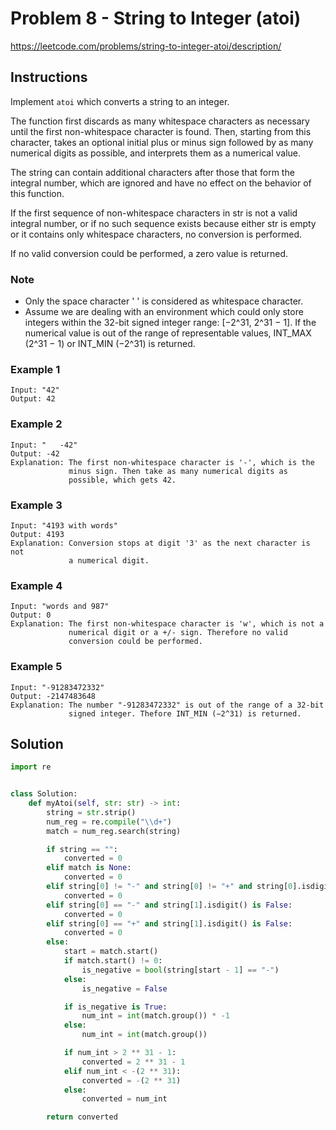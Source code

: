 # Problem 8 - String to Integer (atoi)

https://leetcode.com/problems/string-to-integer-atoi/description/


## Instructions

Implement `atoi` which converts a string to an integer.

The function first discards as many whitespace characters as necessary until the first non-whitespace character is found. Then, starting from this character, takes an optional initial plus or minus sign followed by as many numerical digits as possible, and interprets them as a numerical value.

The string can contain additional characters after those that form the integral number, which are ignored and have no effect on the behavior of this function.

If the first sequence of non-whitespace characters in str is not a valid integral number, or if no such sequence exists because either str is empty or it contains only whitespace characters, no conversion is performed.

If no valid conversion could be performed, a zero value is returned.

### Note

- Only the space character ' ' is considered as whitespace character.
- Assume we are dealing with an environment which could only store integers within the 32-bit signed integer range: [−2^31, 2^31 − 1]. If the numerical value is out of the range of representable values, INT_MAX (2^31 − 1) or INT_MIN (−2^31) is returned.

### Example 1

```
Input: "42"
Output: 42
```

### Example 2

```
Input: "   -42"
Output: -42
Explanation: The first non-whitespace character is '-', which is the
             minus sign. Then take as many numerical digits as
             possible, which gets 42.
```

### Example 3

```
Input: "4193 with words"
Output: 4193
Explanation: Conversion stops at digit '3' as the next character is not
             a numerical digit.
```

### Example 4

```
Input: "words and 987"
Output: 0
Explanation: The first non-whitespace character is 'w', which is not a
             numerical digit or a +/- sign. Therefore no valid
             conversion could be performed.
```

### Example 5

```
Input: "-91283472332"
Output: -2147483648
Explanation: The number "-91283472332" is out of the range of a 32-bit
             signed integer. Thefore INT_MIN (−2^31) is returned.
```

## Solution

```python
import re


class Solution:
    def myAtoi(self, str: str) -> int:
        string = str.strip()
        num_reg = re.compile("\\d+")
        match = num_reg.search(string)

        if string == "":
            converted = 0
        elif match is None:
            converted = 0
        elif string[0] != "-" and string[0] != "+" and string[0].isdigit() is False:
            converted = 0
        elif string[0] == "-" and string[1].isdigit() is False:
            converted = 0
        elif string[0] == "+" and string[1].isdigit() is False:
            converted = 0
        else:
            start = match.start()
            if match.start() != 0:
                is_negative = bool(string[start - 1] == "-")
            else:
                is_negative = False

            if is_negative is True:
                num_int = int(match.group()) * -1
            else:
                num_int = int(match.group())

            if num_int > 2 ** 31 - 1:
                converted = 2 ** 31 - 1
            elif num_int < -(2 ** 31):
                converted = -(2 ** 31)
            else:
                converted = num_int

        return converted
```

